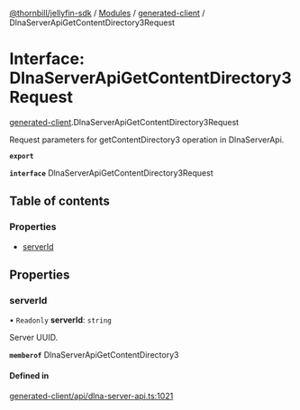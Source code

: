 [@thornbill/jellyfin-sdk](../README.md) / [Modules](../modules.md) / [generated-client](../modules/generated_client.md) / DlnaServerApiGetContentDirectory3Request

# Interface: DlnaServerApiGetContentDirectory3Request

[generated-client](../modules/generated_client.md).DlnaServerApiGetContentDirectory3Request

Request parameters for getContentDirectory3 operation in DlnaServerApi.

**`export`**

**`interface`** DlnaServerApiGetContentDirectory3Request

## Table of contents

### Properties

- [serverId](generated_client.DlnaServerApiGetContentDirectory3Request.md#serverid)

## Properties

### serverId

• `Readonly` **serverId**: `string`

Server UUID.

**`memberof`** DlnaServerApiGetContentDirectory3

#### Defined in

[generated-client/api/dlna-server-api.ts:1021](https://github.com/thornbill/jellyfin-sdk-typescript/blob/eb13db7/src/generated-client/api/dlna-server-api.ts#L1021)
